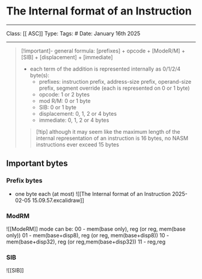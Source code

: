 # The Internal format of an Instruction
___
Class: [[ ASC]]
Type: 
Tags: # 
Date: January 16th 2025
___

>[!important]- general formula: \[prefixes] + opcode + \[ModeR/M] + \[SIB] + \[displacement] + \[immediate]
> - each term of the addition is represented internally as 0/1/2/4 byte(s):
> 	- prefixes: instruction prefix, address-size prefix, operand-size prefix, segment override (each is represented on 0 or 1 byte)
> 	- opcode: 1 or 2 bytes
> 	- mod R/M: 0 or 1 byte
> 	- SIB: 0 or 1 byte 
> 	- displacement: 0, 1, 2 or 4 bytes 
> 	- immediate: 0, 1, 2 or 4 bytes
> 
>>[!tip] although it may seem like the maximum length of the internal representation of an instruction is 16 bytes, no NASM instructions ever exceed 15 bytes

## Important bytes
### Prefix bytes
- one byte each (at most)
![[The Internal format of an Instruction 2025-02-05 15.09.57.excalidraw]]
### ModRM
![[ModeRM]]
mode can be: 
00 - mem(base only), reg (or reg, mem(base only))
01 - mem(base+disp8), reg (or reg, mem(base+disp8))
10 - mem(base+disp32), reg (or reg,mem(base+disp32))
11 - reg,reg


### SIB
![[SIB]]